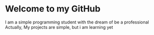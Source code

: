 # Welcome to my GitHub
I am a simple programming student with the dream of be a professional
Actually, My projects are simple, but i am learning yet
